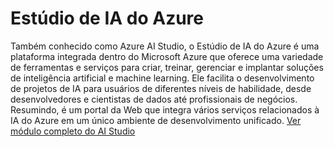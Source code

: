# Estúdio de IA do Azure
Também conhecido como Azure AI Studio, o Estúdio de IA do Azure é uma plataforma integrada dentro do Microsoft Azure que oferece uma variedade de ferramentas e serviços para criar, treinar, gerenciar e implantar soluções de inteligência artificial e machine learning. Ele facilita o desenvolvimento de projetos de IA para usuários de diferentes níveis de habilidade, desde desenvolvedores e cientistas de dados até profissionais de negócios.
Resumindo, é um portal da Web que integra vários serviços relacionados à IA do Azure em um único ambiente de desenvolvimento unificado. [Ver módulo completo do AI Studio](https://learn.microsoft.com/pt-br/training/modules/introduction-to-azure-ai-studio/1-introduction)

